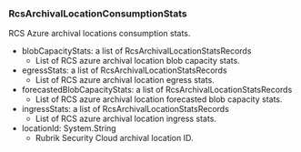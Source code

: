 ### RcsArchivalLocationConsumptionStats
RCS Azure archival locations consumption stats.

- blobCapacityStats: a list of RcsArchivalLocationStatsRecords
  - List of RCS azure archival location blob capacity stats.
- egressStats: a list of RcsArchivalLocationStatsRecords
  - List of RCS azure archival location egress stats.
- forecastedBlobCapacityStats: a list of RcsArchivalLocationStatsRecords
  - List of RCS azure archival location forecasted blob capacity stats.
- ingressStats: a list of RcsArchivalLocationStatsRecords
  - List of RCS azure archival location ingress stats.
- locationId: System.String
  - Rubrik Security Cloud archival location ID.
